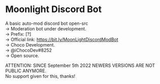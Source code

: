 # Moonlight Discord Bot
A basic auto-mod discord bot open-src<br />
-> Moderation bot under development.<br />
-> Prefix: [?]<br />
-> Official link: https://bit.ly/MoonLightDiscordModBot<br />
-> Choco Development.<br />
-> @iChocoDev#8252<br />
-> Open source.<br/>


ATTENTION: SINCE September 5th 2022 NEWERS VERSIONS ARE NOT PUBLIC ANYMORE.<br/>
No support given for this, thanks!
